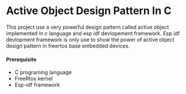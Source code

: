 # Active Object Design Pattern In C

This project use a very powerful design pattern called active object implemented in c language and esp idf devlopement framework.
Esp idf devlopment framework is only use to show the power of active object design pattern in freertos base embedded devices.

#### Prerequisite
- C programing language
- FreeRtos kernel 
- Esp-idf framework
